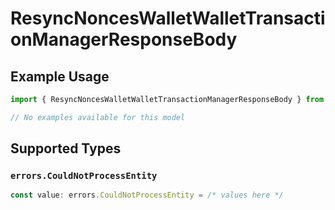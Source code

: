 # ResyncNoncesWalletWalletTransactionManagerResponseBody

## Example Usage

```typescript
import { ResyncNoncesWalletWalletTransactionManagerResponseBody } from "@starton/sdk/sdk/models/errors";

// No examples available for this model
```

## Supported Types

### `errors.CouldNotProcessEntity`

```typescript
const value: errors.CouldNotProcessEntity = /* values here */
```

